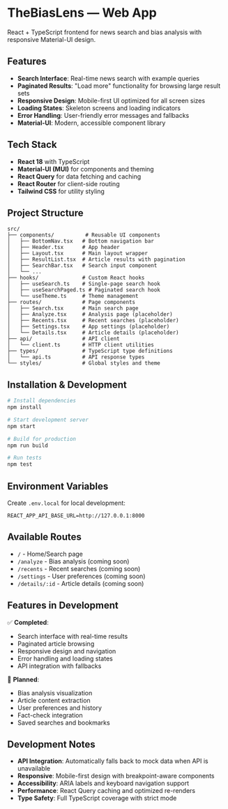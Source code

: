 # TheBiasLens — Web App

React + TypeScript frontend for news search and bias analysis with responsive Material-UI design.

## Features

- **Search Interface**: Real-time news search with example queries
- **Paginated Results**: "Load more" functionality for browsing large result sets
- **Responsive Design**: Mobile-first UI optimized for all screen sizes
- **Loading States**: Skeleton screens and loading indicators
- **Error Handling**: User-friendly error messages and fallbacks
- **Material-UI**: Modern, accessible component library

## Tech Stack

- **React 18** with TypeScript
- **Material-UI (MUI)** for components and theming
- **React Query** for data fetching and caching
- **React Router** for client-side routing
- **Tailwind CSS** for utility styling

## Project Structure

```
src/
├── components/          # Reusable UI components
│   ├── BottomNav.tsx   # Bottom navigation bar
│   ├── Header.tsx      # App header
│   ├── Layout.tsx      # Main layout wrapper
│   ├── ResultList.tsx  # Article results with pagination
│   ├── SearchBar.tsx   # Search input component
│   └── ...
├── hooks/              # Custom React hooks
│   ├── useSearch.ts    # Single-page search hook
│   ├── useSearchPaged.ts # Paginated search hook
│   └── useTheme.ts     # Theme management
├── routes/             # Page components
│   ├── Search.tsx      # Main search page
│   ├── Analyze.tsx     # Analysis page (placeholder)
│   ├── Recents.tsx     # Recent searches (placeholder)
│   ├── Settings.tsx    # App settings (placeholder)
│   └── Details.tsx     # Article details (placeholder)
├── api/                # API client
│   └── client.ts       # HTTP client utilities
├── types/              # TypeScript type definitions
│   └── api.ts          # API response types
└── styles/             # Global styles and theme
```

## Installation & Development

```bash
# Install dependencies
npm install

# Start development server
npm start

# Build for production
npm run build

# Run tests
npm test
```

## Environment Variables

Create `.env.local` for local development:

```env
REACT_APP_API_BASE_URL=http://127.0.0.1:8000
```

## Available Routes

- `/` - Home/Search page
- `/analyze` - Bias analysis (coming soon)
- `/recents` - Recent searches (coming soon)
- `/settings` - User preferences (coming soon)
- `/details/:id` - Article details (coming soon)

## Features in Development

✅ **Completed**:

- Search interface with real-time results
- Paginated article browsing
- Responsive design and navigation
- Error handling and loading states
- API integration with fallbacks

🚧 **Planned**:

- Bias analysis visualization
- Article content extraction
- User preferences and history
- Fact-check integration
- Saved searches and bookmarks

## Development Notes

- **API Integration**: Automatically falls back to mock data when API is unavailable
- **Responsive**: Mobile-first design with breakpoint-aware components
- **Accessibility**: ARIA labels and keyboard navigation support
- **Performance**: React Query caching and optimized re-renders
- **Type Safety**: Full TypeScript coverage with strict mode
